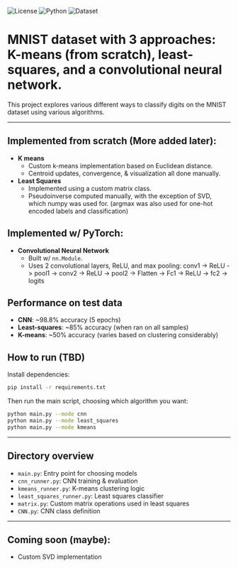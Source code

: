 ![License](https://img.shields.io/badge/License-MIT-green.svg)
![Python](https://img.shields.io/badge/Python-3.11-blue.svg)
![Dataset](https://img.shields.io/badge/Dataset-MNIST-blue.svg)
# MNIST dataset with 3 approaches: K-means (from scratch), least-squares, and a convolutional neural network.
This project explores various different ways to classify digits on the MNIST dataset using various algorithms.

 ---

## Implemented from scratch (More added later):
 - **K means** 
     - Custom k-means implementation based on Euclidean distance.
     - Centroid updates, convergence, & visualization all done manually.
 - **Least Squares**
    - Implemented using a custom matrix class.
    - Pseudoinverse computed manually, with the exception of SVD, which numpy was used for. (argmax was also used for one-hot encoded labels and classification)

## Implemented w/ PyTorch:
 - **Convolutional Neural Network**
    - Built w/ `nn.Module`.
    - Uses 2 convolutional layers, ReLU, and max pooling: conv1 -> ReLU -> pool1 -> conv2 -> ReLU -> pool2 -> Flatten -> Fc1 -> ReLU -> fc2 -> logits

## Performance on test data
 - **CNN**: ~98.8% accuracy (5 epochs)
 - **Least-squares**: ~85% accuracy (when ran on all samples)
 - **K-means**: ~50% accuracy (varies based on clustering considerably)

## How to run (TBD)

Install dependencies:
```bash
pip install -r requirements.txt
```

Then run the main script, choosing which algorithm you want:
```bash
python main.py --mode cnn
python main.py --mode least_squares
python main.py --mode kmeans
```

---

## Directory overview
- `main.py`: Entry point for choosing models
- `cnn_runner.py`: CNN training & evaluation
- `kmeans_runner.py`: K-means clustering logic
- `least_squares_runner.py`: Least squares classifier
- `matrix.py`: Custom matrix operations used in least squares
- `CNN.py`: CNN class definition

---

## Coming soon (maybe):
 - Custom SVD implementation